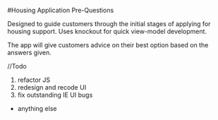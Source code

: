#Housing Application Pre-Questions

Designed to guide customers through the initial stages of applying for housing support. Uses knockout for quick view-model development.

The app will give customers advice on their best option based on the answers given.

//Todo

1. refactor JS
2. redesign and recode UI
3. fix outstanding IE UI bugs
+ anything else